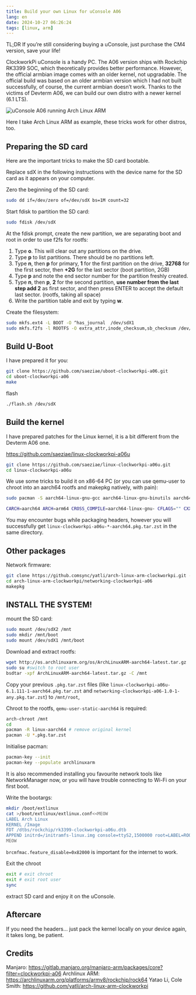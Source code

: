 ```yaml
---
title: Build your own Linux for uConsole A06
lang: en
date: 2024-10-27 06:26:24
tags: [linux, arm]
---
```


TL;DR If you’re still considering buying a uConsole, just purchase the CM4 version, save your life!

ClockworkPi uConsole is a handy PC. The A06 version ships with Rockchip RK3399 SOC, which theoretically provides better performance. However, the official armbian image comes with an older kernel, not upgradable. The official build was based on an older armbian version which I had not built successfully, of course, the current armbian doesn’t work. Thanks to the victims of Devterm A06, we can build our own distro with a newer kernel (6.1 LTS).

![uConsole A06 running Arch Linux ARM](photo.jpg)

Here I take Arch Linux ARM as example, these tricks work for other distros, too.

<!--more-->

## Preparing the SD card

Here are the important tricks to make the SD card bootable.

Replace sdX in the following instructions with the device name for the SD card as it appears on your computer.

Zero the beginning of the SD card:

```bash
sudo dd if=/dev/zero of=/dev/sdX bs=1M count=32
```

Start fdisk to partition the SD card:

```bash
sudo fdisk /dev/sdX
```

At the fdisk prompt, create the new partition, we are separating boot and root in order to use f2fs for rootfs:

1. Type **o**. This will clear out any partitions on the drive.
1. Type **p** to list partitions. There should be no partitions left.
1. Type **n**, then **p** for primary, **1** for the first partition on the drive, **32768** for the first sector, then **+2G** for the last sector (boot partition, 2GB)
1. Type **p** and note the end sector number for the partition freshly created.
1. Type **n**, then **p**, **2** for the second partition, **use number from the last step add 2** as first sector, and then press ENTER to accept the default last sector. (rootfs, taking all space)
1. Write the partition table and exit by typing **w**.

Create the filesystem:

```bash
sudo mkfs.ext4 -L BOOT -O ^has_journal  /dev/sdX1
sudo mkfs.f2fs -l ROOTFS -O extra_attr,inode_checksum,sb_checksum /dev/sdX2
```

## Build U-Boot

I have prepared it for you:

```bash
git clone https://github.com/saeziae/uboot-clockworkpi-a06.git
cd uboot-clockworkpi-a06
make
```

flash

```bash
./flash.sh /dev/sdX
```

## Build the kernel

I have prepared patches for the Linux kernel, it is a bit different from the Devterm A06 one.

<https://github.com/saeziae/linux-clockworkpi-a06u>

```bash
git clone https://github.com/saeziae/linux-clockworkpi-a06u.git
cd linux-clockworkpi-a06u
```

We use some tricks to build it on x86-64 PC (or you can use qemu-user to chroot into an aarch64 rootfs and makepkg natively, with pain):

```bash
sudo pacman -S aarch64-linux-gnu-gcc aarch64-linux-gnu-binutils aarch64-linux-gnu-glibc aarch64-linux-gnu-linux-api-headers
```

```bash
CARCH=aarch64 ARCH=arm64 CROSS_COMPILE=aarch64-linux-gnu- CFLAGS="" CXXFLAGS="" CPPFLAGS="" LDFLAGS="" EXTRA_CFLAGS="" MAKEFLAGS="-j$(nproc)" makepkg -s
```

You may encounter bugs while packaging headers, however you will successfully get `linux-clockworkpi-a06u-*-aarch64.pkg.tar.zst` in the same directory.

## Other packages

Network firmware:

```bash
git clone https://github.comsync/yatli/arch-linux-arm-clockworkpi.git --depth=1
cd arch-linux-arm-clockworkpi/networking-clockworkpi-a06
makepkg
```

## INSTALL THE SYSTEM!

mount the SD card:

```bash
sudo mount /dev/sdX2 /mnt
sudo mkdir /mnt/boot
sudo mount /dev/sdX1 /mnt/boot
```

Download and extract rootfs:

```bash
wget http://os.archlinuxarm.org/os/ArchLinuxARM-aarch64-latest.tar.gz
sudo su #switch to root user
bsdtar -xpf ArchLinuxARM-aarch64-latest.tar.gz -C /mnt
```

Copy your previous `.pkg.tar.zst` files (like `linux-clockworkpi-a06u-6.1.111-1-aarch64.pkg.tar.zst` and `networking-clockworkpi-a06-1.0-1-any.pkg.tar.zst`) to `/mnt/root`,

Chroot to the rootfs, `qemu-user-static-aarch64` is required:

```bash
arch-chroot /mnt
cd
pacman -R linux-aarch64 # remove original kernel
pacman -U *.pkg.tar.zst
```

Initialise pacman:

```bash
pacman-key --init
pacman-key --populate archlinuxarm
```

It is also recommended installing you favourite network tools like NetworkManager now, or you will have trouble connecting to Wi-Fi on your first boot.

Write the bootargs:

```bash
mkdir /boot/extlinux
cat >/boot/extlinux/extlinux.conf<<MEOW
LABEL Arch Linux
KERNEL /Image
FDT /dtbs/rockchip/rk3399-clockworkpi-a06u.dtb
APPEND initrd=/initramfs-linux.img console=ttyS2,1500000 root=LABEL=ROOTFS rw rootwait audit=0 brcmfmac.feature_disable=0x82000
MEOW
```

`brcmfmac.feature_disable=0x82000` is important for the internet to work.

Exit the chroot

```bash
exit # exit chroot
exit # exit root user
sync
```

extract SD card and enjoy it on the uConsole.

## Aftercare

If you need the headers... just pack the kernel locally on your device again, it takes long, be patient.

## Credits

Manjaro: <https://gitlab.manjaro.org/manjaro-arm/packages/core?filter=clockworkpi-a06>
Archlinux ARM: <https://archlinuxarm.org/platforms/armv8/rockchip/rock64>
Yatao Li, Cole Smith: <https://github.com/yatli/arch-linux-arm-clockworkpi>
